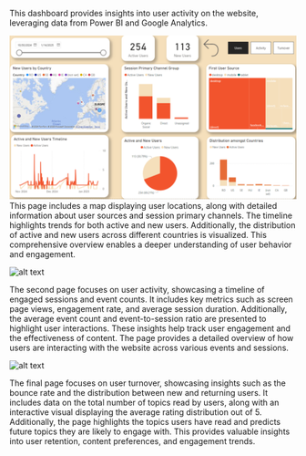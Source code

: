 This dashboard provides insights into user activity on the website, leveraging data from Power BI and Google Analytics.

![alt text](https://github.com/tibr39/marketing_webstie_dashboard/blob/main/2.png) 
This page includes a map displaying user locations, along with detailed information about user sources and session primary channels. The timeline highlights trends for both active and new users. Additionally, the distribution of active and new users across different countries is visualized. This comprehensive overview enables a deeper understanding of user behavior and engagement.


![alt text]((https://github.com/tibr39/marketing_webstie_dashboard/blob/main/image.png)) 

The second page focuses on user activity, showcasing a timeline of engaged sessions and event counts. It includes key metrics such as screen page views, engagement rate, and average session duration. Additionally, the average event count and event-to-session ratio are presented to highlight user interactions. These insights help track user engagement and the effectiveness of content. The page provides a detailed overview of how users are interacting with the website across various events and sessions.

![alt text]((https://github.com/tibr39/marketing_webstie_dashboard/blob/main/3.png))

The final page focuses on user turnover, showcasing insights such as the bounce rate and the distribution between new and returning users. It includes data on the total number of topics read by users, along with an interactive visual displaying the average rating distribution out of 5. Additionally, the page highlights the topics users have read and predicts future topics they are likely to engage with. This provides valuable insights into user retention, content preferences, and engagement trends.
